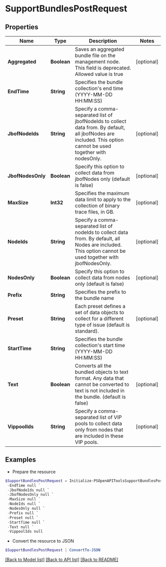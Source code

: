 # SupportBundlesPostRequest
## Properties

Name | Type | Description | Notes
------------ | ------------- | ------------- | -------------
**Aggregated** | **Boolean** | Saves an aggregated bundle file on the management node. This field is deprecated. Allowed value is true | [optional] 
**EndTime** | **String** | Specifies the bundle collection&#39;s end time (YYYY-MM-DD HH:MM:SS) | 
**JbofNodeIds** | **String** | Specify a comma-separated list of jbofNodeIds to collect data from. By default, all jbofNodes are included. This option cannot be used together with nodesOnly.  | [optional] 
**JbofNodesOnly** | **Boolean** | Specify this option to collect data from jbofNodes only (default is false) | [optional] 
**MaxSize** | **Int32** | Specifies the maximum data limit to apply to the collection of binary trace files, in GB. | [optional] 
**NodeIds** | **String** | Specify a comma-separated list of nodeIds to collect data from. By default, all Nodes are included. This option cannot be used together with jbofNodesOnly.  | [optional] 
**NodesOnly** | **Boolean** | Specify this option to collect data from nodes only (default is false) | [optional] 
**Prefix** | **String** | Specifies the prefix to the bundle name | 
**Preset** | **String** | Each preset defines a set of data objects to collect for a different  type of issue (default is standard).  | [optional] 
**StartTime** | **String** | Specifies the bundle collection&#39;s start time (YYYY-MM-DD HH:MM:SS) | 
**Text** | **Boolean** | Converts all the bundled objects to text format. Any data that cannot be converted to text is not included in the bundle. (default is false)  | [optional] 
**VippoolIds** | **String** | Specify a comma-separated list of VIP pools to collect data only from nodes that are included in these VIP pools.  | [optional] 

## Examples

- Prepare the resource
```powershell
$SupportBundlesPostRequest = Initialize-PSOpenAPIToolsSupportBundlesPostRequest  -Aggregated null `
 -EndTime null `
 -JbofNodeIds null `
 -JbofNodesOnly null `
 -MaxSize null `
 -NodeIds null `
 -NodesOnly null `
 -Prefix null `
 -Preset null `
 -StartTime null `
 -Text null `
 -VippoolIds null
```

- Convert the resource to JSON
```powershell
$SupportBundlesPostRequest | ConvertTo-JSON
```

[[Back to Model list]](../README.md#documentation-for-models) [[Back to API list]](../README.md#documentation-for-api-endpoints) [[Back to README]](../README.md)

